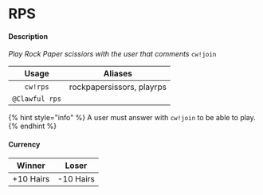 # RPS

#### Description

_Play Rock Paper scissiors with the user that comments_ `cw!join`

| Usage | Aliases |
| :---: | :---: |
| `cw!rps` | rockpapersissors, playrps |
| `@Clawful rps` |  |

{% hint style="info" %}
A user must answer with `cw!join` to be able to play.
{% endhint %}

#### Currency

| Winner | Loser |
| :---: | :---: |
| +10 Hairs | -10 Hairs |

